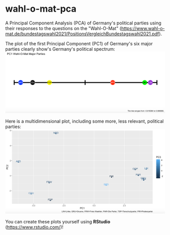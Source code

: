 # wahl-o-mat-pca
A Principal Component Analysis (PCA) of Germany's political parties using their responses to the questions on the "Wahl-O-Mat" (https://www.wahl-o-mat.de/bundestagswahl2021/PositionsVergleichBundestagswahl2021.pdf).

The plot of the first Principal Component (PC1) of Germany's six major parties clearly show's Germany's political spectrum:
![](Six-Major-Parties-1D.png "")

Here is a multidimensional plot, including some more, less relevant, political parties:
![](Twelve-Parties-2D.png "")

You can create these plots yourself using **RStudio** (https://www.rstudio.com/)!